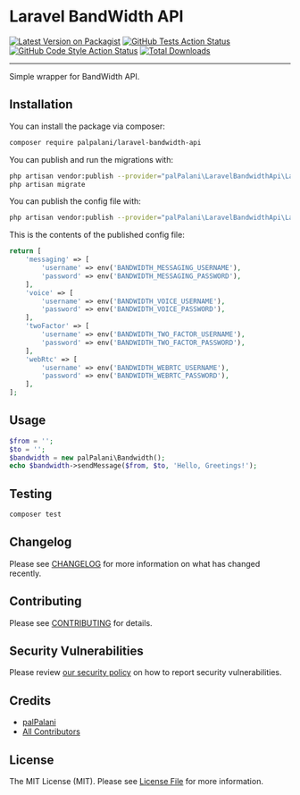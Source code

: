 # Laravel BandWidth API

[![Latest Version on Packagist](https://img.shields.io/packagist/v/palpalani/laravel-bandwidth-api.svg?style=flat-square)](https://packagist.org/packages/palpalani/laravel-bandwidth-api)
[![GitHub Tests Action Status](https://img.shields.io/github/workflow/status/palpalani/laravel-bandwidth-api/run-tests?label=tests)](https://github.com/palpalani/laravel-bandwidth-api/actions?query=workflow%3Arun-tests+branch%3Amain)
[![GitHub Code Style Action Status](https://img.shields.io/github/workflow/status/palpalani/laravel-bandwidth-api/Check%20&%20fix%20styling?label=code%20style)](https://github.com/palpalani/laravel-bandwidth-api/actions?query=workflow%3A"Check+%26+fix+styling"+branch%3Amain)
[![Total Downloads](https://img.shields.io/packagist/dt/palpalani/laravel-bandwidth-api.svg?style=flat-square)](https://packagist.org/packages/palpalani/laravel-bandwidth-api)

---
Simple wrapper for BandWidth API.

## Installation

You can install the package via composer:

```bash
composer require palpalani/laravel-bandwidth-api
```

You can publish and run the migrations with:

```bash
php artisan vendor:publish --provider="palPalani\LaravelBandwidthApi\LaravelBandwidthApiServiceProvider" --tag="laravel-bandwidth-api-migrations"
php artisan migrate
```

You can publish the config file with:
```bash
php artisan vendor:publish --provider="palPalani\LaravelBandwidthApi\LaravelBandwidthApiServiceProvider" --tag="laravel-bandwidth-api-config"
```

This is the contents of the published config file:

```php
return [
    'messaging' => [
        'username' => env('BANDWIDTH_MESSAGING_USERNAME'),
        'password' => env('BANDWIDTH_MESSAGING_PASSWORD'),
    ],
    'voice' => [
        'username' => env('BANDWIDTH_VOICE_USERNAME'),
        'password' => env('BANDWIDTH_VOICE_PASSWORD'),
    ],
    'twoFactor' => [
        'username' => env('BANDWIDTH_TWO_FACTOR_USERNAME'),
        'password' => env('BANDWIDTH_TWO_FACTOR_PASSWORD'),
    ],
    'webRtc' => [
        'username' => env('BANDWIDTH_WEBRTC_USERNAME'),
        'password' => env('BANDWIDTH_WEBRTC_PASSWORD'),
    ],
];
```

## Usage

```php
$from = '';
$to = '';
$bandwidth = new palPalani\Bandwidth();
echo $bandwidth->sendMessage($from, $to, 'Hello, Greetings!');
```

## Testing

```bash
composer test
```

## Changelog

Please see [CHANGELOG](CHANGELOG.md) for more information on what has changed recently.

## Contributing

Please see [CONTRIBUTING](.github/CONTRIBUTING.md) for details.

## Security Vulnerabilities

Please review [our security policy](../../security/policy) on how to report security vulnerabilities.

## Credits

- [palPalani](https://github.com/palpalani)
- [All Contributors](../../contributors)

## License

The MIT License (MIT). Please see [License File](LICENSE.md) for more information.
